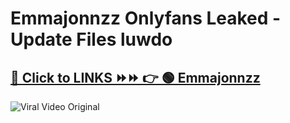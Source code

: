
 # Emmajonnzz Onlyfans Leaked - Update Files luwdo

## <h2><a href="https://clipsfans.com/Emmajonnzz&ref=git">🔗 Click to LINKS ⏩⏩ 👉 🟢 Emmajonnzz </a></h2>

<a href="https://clipsfans.com/Emmajonnzz&ref=git" rel="nofollow" data-target="animated-image.originalLink"><img src="https://i.ibb.co.com/xMMVF88/686577567.gif" alt="Viral Video Original" style="max-width: 100%; display: inline-block;" data-target="animated-image.originalImage"></a>

